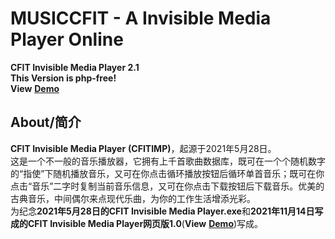 # MUSICCFIT - A Invisible Media Player Online #
**CFIT Invisible Media Player 2.1**  
**This Version is php-free!**   
**View** **[Demo](https://cfitcorporation.github.io/musiccfitcus/)**
## About/简介 ##
**CFIT Invisible Media Player**   **(CFITIMP)**，起源于2021年5月28日。  
这是一个不一般的音乐播放器，它拥有上千首歌曲数据库，既可在一个个随机数字的“指使”下随机播放音乐，又可在你点击循环播放按钮后循环单首音乐；既可在你点击“音乐”二字时复制当前音乐信息，又可在你点击下载按钮后下载音乐。优美的古典音乐，中间偶尔来点现代乐曲，为你的工作生活增添光彩。  
为纪念**2021年5月28日的CFIT Invisible Media Player.exe**和**2021年11月14日写成的CFIT Invisible Media Player网页版1.0**(**View** **[Demo](https://CFITCorporation.github.io/CFIT-Invisible-Media-Player/)**)写成。
